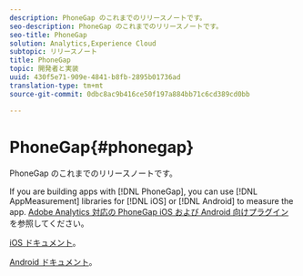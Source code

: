 ```yaml
---
description: PhoneGap のこれまでのリリースノートです。
seo-description: PhoneGap のこれまでのリリースノートです。
seo-title: PhoneGap
solution: Analytics,Experience Cloud
subtopic: リリースノート
title: PhoneGap
topic: 開発者と実装
uuid: 430f5e71-909e-4841-b8fb-2895b01736ad
translation-type: tm+mt
source-git-commit: 0dbc8ac9b416ce50f197a884bb71c6cd389cd0bb

---
```



# PhoneGap{#phonegap}

PhoneGap のこれまでのリリースノートです。

If you are building apps with [!DNL PhoneGap], you can use [!DNL AppMeasurement] libraries for [!DNL iOS] or [!DNL Android] to measure the app. [Adobe Analytics 対応の PhoneGap iOS および Android 向けプラグイン](https://marketing.adobe.com/developer/gallery/beta-phonegap-ios-and-android-plug-ins-for-sitecatalyst)を参照してください。

[iOS ドキュメント](https://marketing.adobe.com/resources/help/en_US/sc/appmeasurement/ios/phonegap.html)。

[Android ドキュメント](https://marketing.adobe.com/resources/help/en_US/sc/appmeasurement/android/phonegap.html)。
